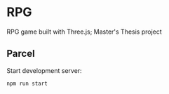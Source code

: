 # RPG

RPG game built with Three.js; Master's Thesis project

## Parcel

Start development server:

```bash
npm run start
```
